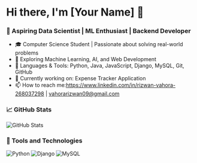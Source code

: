 # Hi there, I'm [Your Name] 👋

### 🚀 Aspiring Data Scientist | ML Enthusiast | Backend Developer

- 🎓 Computer Science Student | Passionate about solving real-world problems
- 🧠 Exploring Machine Learning, AI, and Web Development
- 🔧 Languages & Tools: Python, Java, JavaScript, Django, MySQL, Git, GitHub
- 🌱 Currently working on: Expense Tracker Application
- 📫 How to reach me:https://www.linkedin.com/in/rizwan-vahora-268037298 | vahorarizwan09@gmail.com

### 📈 GitHub Stats
![GitHub Stats](https://github-readme-stats.vercel.app/api?username=Rprog-06&show_icons=true&theme=radical)

### 🧰 Tools and Technologies
![Python](https://img.shields.io/badge/Python-3776AB?style=flat&logo=python&logoColor=white)
![Django](https://img.shields.io/badge/Django-092E20?style=flat&logo=django&logoColor=white)
![MySQL](https://img.shields.io/badge/MySQL-4479A1?style=flat&logo=mysql&logoColor=white)

<!---
Rprog-06/Rprog-06 is a ✨ special ✨ repository because its `README.md` (this file) appears on your GitHub profile.
You can click the Preview link to take a look at your changes.
--->
